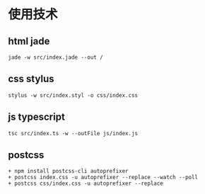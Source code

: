 # 使用技术 
## html jade 
    jade -w src/index.jade --out /
## css stylus
    stylus -w src/index.styl -o css/index.css
## js typescript
    tsc src/index.ts -w --outFile js/index.js
## postcss
    + npm install postcss-cli autoprefixer
    + postcss index.css -u autoprefixer --replace --watch --poll
    + postcss css/index.css -u autoprefixer --replace
